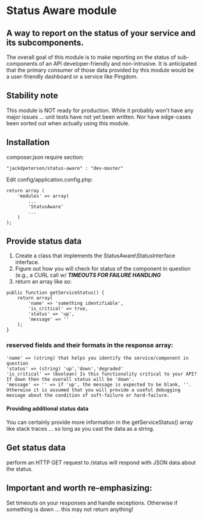 Status Aware module 
====================

## A way to report on the status of your service  and its subcomponents.

The overall goal of this module is to make reporting on the status of sub-components of an API developer-friendly and non-intrusive. It is anticipated that the primary consumer of those data provided by this module would be a user-friendly dashboard or a service like Pingdom.

## Stability note
This module is NOT ready for production. While it probably won't have any major issues ... unit tests have not yet been written. Nor have edge-cases been sorted out when actually using this module.

## Installation

composer.json require section:
```
"jackdpeterson/status-aware" : "dev-master"
```

Edit config/application.config.php:
```
return array (
    'modules' => array(
        ...
        'StatusAware'
        ...
    )
);
```


## Provide status data

1. Create a class that implements the StatusAware\StatusInterface interface.
2. Figure out how you will check for status of the component in question (e.g., a CURL call w/ ***TIMEOUTS FOR FAILURE HANDLING***
3. return an array like so:

```
public function getServiceStatus() {
	return array(
		'name' => 'something identifiable',
		'is_critical' => true,
		'status' => 'up',
		'message' => ''
	);
}
```

### reserved fields and their formats in the response array:
```
'name' => (string) that helps you identify the service/component in question
'status' => (string) 'up','down','degraded'
'is_critical' => (boolean) Is this functionality critical to your API? If down then the overall status will be 'down'. 
'message' => '' => if 'up', the message is expected to be blank, ''. Otherwise it is assumed that you will provide a useful debugging message about the condition of soft-failure or hard-failure.
```


#### Providing additional status data
You can certainly provide more information in the getServiceStatus() array like stack traces ... so long as you cast the data as a string.

## Get status data
perform an HTTP GET request to /status will respond with JSON data about the status.

## Important and worth re-emphasizing:
 Set timeouts on your responses and handle exceptions. Otherwise if something is down ... this may not return anything!